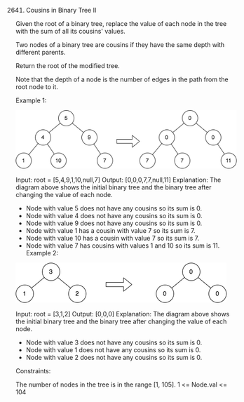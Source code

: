 2641. Cousins in Binary Tree II

Given the root of a binary tree, replace the value of each node in the tree with the sum of all its cousins' values.

Two nodes of a binary tree are cousins if they have the same depth with different parents.

Return the root of the modified tree.

Note that the depth of a node is the number of edges in the path from the root node to it.

 

Example 1:

![alt text](image.png)

Input: root = [5,4,9,1,10,null,7]
Output: [0,0,0,7,7,null,11]
Explanation: The diagram above shows the initial binary tree and the binary tree after changing the value of each node.
- Node with value 5 does not have any cousins so its sum is 0.
- Node with value 4 does not have any cousins so its sum is 0.
- Node with value 9 does not have any cousins so its sum is 0.
- Node with value 1 has a cousin with value 7 so its sum is 7.
- Node with value 10 has a cousin with value 7 so its sum is 7.
- Node with value 7 has cousins with values 1 and 10 so its sum is 11.
Example 2:

![alt text](image-1.png)

Input: root = [3,1,2]
Output: [0,0,0]
Explanation: The diagram above shows the initial binary tree and the binary tree after changing the value of each node.
- Node with value 3 does not have any cousins so its sum is 0.
- Node with value 1 does not have any cousins so its sum is 0.
- Node with value 2 does not have any cousins so its sum is 0.
 

Constraints:

The number of nodes in the tree is in the range [1, 105].
1 <= Node.val <= 104